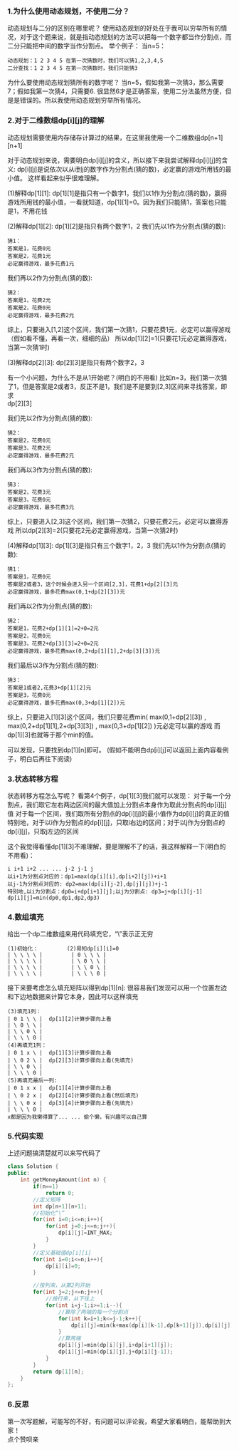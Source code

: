 ### 1.为什么使用动态规划，不使用二分？
动态规划与二分的区别在哪里呢？
使用动态规划的好处在于我可以穷举所有的情况，对于这个题来说，就是指动态规划的方法可以把每一个数字都当作分割点，而二分只能把中间的数字当作分割点。
举个例子：
当n=5：

    动态规划：1 2 3 4 5 在第一次猜数时，我们可以猜1,2,3,4,5
    二分查找：1 2 3 4 5 在第一次猜数时，我们只能猜3
为什么要使用动态规划猜所有的数字呢？
当n=5，假如我第一次猜3，那么需要7；假如我第一次猜4，只需要6.
很显然6才是正确答案，使用二分法虽然方便，但是是错误的。所以我使用动态规划穷举所有情况。

### 2.对于二维数组dp[i][j]的理解
动态规划需要使用内存储存计算过的结果，在这里我使用一个二维数组dp[n+1][n+1]

对于动态规划来说，需要明白dp[i][j]的含义，所以接下来我尝试解释dp[i][j]的含义:
dp[i][j]是说依次以从i到j的数字作为分割点(猜的数)，必定赢的游戏所用钱的最小值。
这样看起来似乎很难理解。

(1)解释dp[1][1]:
dp[1][1]是指只有一个数字1，我们以1作为分割点(猜的数)，赢得游戏所用钱的最小值，一看就知道，dp[1][1]=0。因为我们只能猜1，答案也只能是1，不用花钱

(2)解释dp[1][2]:
dp[1][2]是指只有两个数字1，2
我们先以1作为分割点(猜的数):

    猜1：    
    答案是1，花费0元
    答案是2，花费1元
    必定赢得游戏，最多花费1元
我们再以2作为分割点(猜的数):

    猜2：
    答案是1，花费2元
    答案是2，花费0元
    必定赢得游戏，最多花费2元
综上，只要进入[1,2]这个区间，我们第一次猜1，只要花费1元，必定可以赢得游戏（假如看不懂，再看一次，细细的品）
所以dp[1][2]=1(只要花1元必定赢得游戏，当第一次猜1时)

(3)解释dp[2][3]:
dp[2][3]是指只有两个数字2，3

有一个小问题，为什么不是从1开始呢？(明白的不用看)
比如n=3，我们第一次猜了1，但是答案是2或者3，反正不是1，我们是不是要到[2,3]区间来寻找答案，即求        
dp[2][3]

我们先以2作为分割点(猜的数):

    猜2：    
    答案是2，花费0元
    答案是3，花费2元
    必定赢得游戏，最多花费2元
我们再以3作为分割点(猜的数):

    猜3：
    答案是2，花费3元
    答案是3，花费0元
    必定赢得游戏，最多花费3元
综上，只要进入[2,3]这个区间，我们第一次猜2，只要花费2元，必定可以赢得游戏
所以dp[2][3]=2(只要花2元必定赢得游戏，当第一次猜2时)

(4)解释dp[1][3]:
dp[1][3]是指只有三个数字1，2，3
我们先以1作为分割点(猜的数):

    猜1：
    答案是1，花费0元
    答案是2或者3，这个时候会进入另一个区间[2,3]，花费1+dp[2][3]元
    必定赢得游戏，最多花费max(0,1+dp[2][3])元
我们再以2作为分割点(猜的数):

    猜2：
    答案是1，花费2+dp[1][1]=2+0=2元
    答案是2，花费0元
    答案是3，花费2+dp[3][3]=2+0=2元
    必定赢得游戏，最多花费max(0,2+dp[1][1],2+dp[3][3])元
我们最后以3作为分割点(猜的数):

    猜3：
    答案是1或者2,花费3+dp[1][2]元
    答案是3，花费0元
    必定赢得游戏，最多花费max(0,3+dp[1][2])元
综上，只要进入[1][3]这个区间，我们只要花费min( max(0,1+dp[2][3]) , max(0,2+dp[1][1],2+dp[3][3]) , max(0,3+dp[1][2]) )元必定可以赢的游戏
而dp[1][3]也就等于那个min的值。

可以发现，只要找到dp[1][n]即可。
(假如不能明白dp[i][j]可以返回上面内容看例子，明白后再往下阅读)

### 3.状态转移方程
状态转移方程怎么写呢？
看第4个例子，dp[1][3]我们就可以发现：
对于每一个分割点，我们取它左右两边区间的最大值加上分割点本身作为取此分割点的dp[i][j]值
对于每一个区间，我们取所有分割点的dp[i][j]的最小值作为dp[i][j]的真正的值
特别地，对于以i作为分割点的dp[i][j]，只取i右边的区间；对于以j作为分割点的dp[i][j]，只取j左边的区间

这个我觉得看懂dp[1][3]不难理解，要是理解不了的话，我这样解释一下(明白的不用看)：

    i i+1 i+2 ... ... j-2 j-1 j
    以i+1为分割点对应的：dp1=max(dp[i][i],dp[i+2][j])+i+1
    以j-1为分割点对应的: dp2=max(dp[i][j-2],dp[j][j])+j-1
    特别地,以i为分割点：dp0=i+dp[i+1][j];以j为分割点: dp3=j+dp[i][j-1]
    dp[i][j]=min(dp0,dp1,dp2,dp3)

### 4.数组填充
给出一个dp二维数组来用代码填充它，“\”表示正无穷

    (1)初始化：         (2)易知dp[i][i]=0   
    | \ \ \ \ |         | 0 \ \ \ |
    | \ \ \ \ |         | \ 0 \ \ |
    | \ \ \ \ |         | \ \ 0 \ |
    | \ \ \ \ |         | \ \ \ 0 |
接下来要考虑怎么填充矩阵以得到dp[1][n]:
很容易我们发现可以用一个位置左边和下边地数据来计算它本身，因此可以这样填充

    (3)填充1列：
    | 0 1 \ \ |  dp[1][2]计算步骤向上看
    | \ 0 \ \ |
    | \ \ 0 \ |
    | \ \ \ 0 |
    (4)再填充1列：
    | 0 1 x \ |  dp[1][3]计算步骤向上看
    | \ 0 2 \ |  dp[2][3]计算步骤向上看(先填充)
    | \ \ 0 \ |
    | \ \ \ 0 |
    (5)再填充最后一列:
    | 0 1 x x |  dp[1][4]计算步骤向上看
    | \ 0 2 x |  dp[2][4]计算步骤向上看(然后填充)
    | \ \ 0 x |  dp[3][4]计算步骤向上看(先填充)
    | \ \ \ 0 |
    x都是因为我懒得算了... ... 偷个懒，有兴趣可以自己算

### 5.代码实现
上述问题搞清楚就可以来写代码了

```cpp
class Solution {
public:
    int getMoneyAmount(int n) {
        if(n==1)
            return 0;
        //定义矩阵
        int dp[n+1][n+1];
        //初始化“\”
        for(int i=0;i<=n;i++){
            for(int j=0;j<=n;j++){
                dp[i][j]=INT_MAX;
            }
        }
        //定义基础值dp[i][i]
        for(int i=0;i<=n;i++){
            dp[i][i]=0;
        }

        //按列来，从第2列开始
        for(int j=2;j<=n;j++){
            //按行来，从下往上
            for(int i=j-1;i>=1;i--){
                //算除了两端的每一个分割点
                for(int k=i+1;k<=j-1;k++){
                    dp[i][j]=min(k+max(dp[i][k-1],dp[k+1][j]),dp[i][j]);
                }
                //算两端
                dp[i][j]=min(dp[i][j],i+dp[i+1][j]);
                dp[i][j]=min(dp[i][j],j+dp[i][j-1]);
            }
        }
        return dp[1][n];
    }
};
```

### 6.反思
第一次写题解，可能写的不好，有问题可以评论我，希望大家看明白，能帮助到大家！  
点个赞呗亲